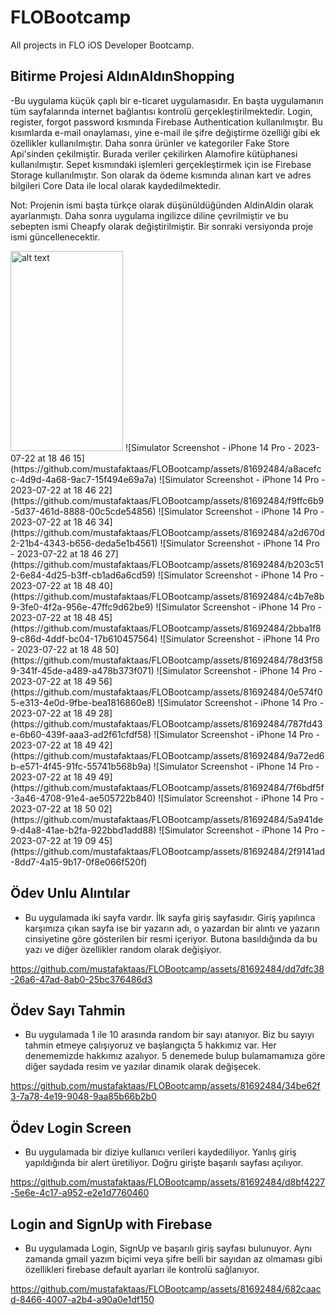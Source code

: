 # FLOBootcamp
All projects in FLO iOS Developer Bootcamp.

## Bitirme Projesi AldınAldınShopping

-Bu uygulama küçük çaplı bir e-ticaret uygulamasıdır. En başta uygulamanın tüm sayfalarında internet bağlantısı kontrolü gerçekleştirilmektedir. Login, register, forgot password kısmında Firebase Authentication kullanılmıştır. Bu kısımlarda e-mail onaylaması, yine e-mail ile şifre değiştirme özelliği gibi ek özellikler kullanılmıştır. Daha sonra ürünler ve kategoriler Fake Store Api'sinden çekilmiştir. Burada veriler çekilirken Alamofire kütüphanesi kullanılmıştır. Sepet kısmındaki işlemleri gerçekleştirmek için ise Firebase Storage kullanılmıştır. Son olarak da ödeme kısmında alınan kart ve adres bilgileri Core Data ile local olarak kaydedilmektedir.

Not: Projenin ismi başta türkçe olarak düşünüldüğünden AldinAldin olarak ayarlanmıştı. Daha sonra uygulama ingilizce diline çevrilmiştir ve bu sebepten ismi Cheapfy olarak değiştirilmiştir. Bir sonraki versiyonda proje ismi güncellenecektir.

<img src="https://github.com/mustafaktaas/FLOBootcamp/assets/81692484/a8acefcc-4d9d-4a68-9ac7-15f494e69a7a" alt="alt text" width="180" height="320">
![Simulator Screenshot - iPhone 14 Pro - 2023-07-22 at 18 46 15](https://github.com/mustafaktaas/FLOBootcamp/assets/81692484/a8acefcc-4d9d-4a68-9ac7-15f494e69a7a)
![Simulator Screenshot - iPhone 14 Pro - 2023-07-22 at 18 46 22](https://github.com/mustafaktaas/FLOBootcamp/assets/81692484/f9ffc6b9-5d37-461d-8888-00c5cde54856)
![Simulator Screenshot - iPhone 14 Pro - 2023-07-22 at 18 46 34](https://github.com/mustafaktaas/FLOBootcamp/assets/81692484/a2d670d2-21b4-4343-b656-deda5e1b4561)
![Simulator Screenshot - iPhone 14 Pro - 2023-07-22 at 18 46 27](https://github.com/mustafaktaas/FLOBootcamp/assets/81692484/b203c512-6e84-4d25-b3ff-cb1ad6a6cd59)
![Simulator Screenshot - iPhone 14 Pro - 2023-07-22 at 18 48 40](https://github.com/mustafaktaas/FLOBootcamp/assets/81692484/c4b7e8b9-3fe0-4f2a-956e-47ffc9d62be9)
![Simulator Screenshot - iPhone 14 Pro - 2023-07-22 at 18 48 45](https://github.com/mustafaktaas/FLOBootcamp/assets/81692484/2bba1f89-c86d-4ddf-bc04-17b610457564)
![Simulator Screenshot - iPhone 14 Pro - 2023-07-22 at 18 48 50](https://github.com/mustafaktaas/FLOBootcamp/assets/81692484/78d3f589-341f-45de-a489-a478b373f071)
![Simulator Screenshot - iPhone 14 Pro - 2023-07-22 at 18 49 56](https://github.com/mustafaktaas/FLOBootcamp/assets/81692484/0e574f05-e313-4e0d-9fbe-bea1816860e8)
![Simulator Screenshot - iPhone 14 Pro - 2023-07-22 at 18 49 28](https://github.com/mustafaktaas/FLOBootcamp/assets/81692484/787fd43e-6b60-439f-aaa3-ad2f61cfdf58)
![Simulator Screenshot - iPhone 14 Pro - 2023-07-22 at 18 49 42](https://github.com/mustafaktaas/FLOBootcamp/assets/81692484/9a72ed6b-e571-4f45-91fc-55741b568b9a)
![Simulator Screenshot - iPhone 14 Pro - 2023-07-22 at 18 49 49](https://github.com/mustafaktaas/FLOBootcamp/assets/81692484/7f6bdf5f-3a46-4708-91e4-ae505722b840)
![Simulator Screenshot - iPhone 14 Pro - 2023-07-22 at 18 50 02](https://github.com/mustafaktaas/FLOBootcamp/assets/81692484/5a941de9-d4a8-41ae-b2fa-922bbd1add88)
![Simulator Screenshot - iPhone 14 Pro - 2023-07-22 at 19 09 45](https://github.com/mustafaktaas/FLOBootcamp/assets/81692484/2f9141ad-8dd7-4a15-9b17-0f8e066f520f)


## Ödev Unlu Alıntılar

- Bu uygulamada iki sayfa vardır. İlk sayfa giriş sayfasıdır. Giriş yapılınca karşımıza çıkan sayfa ise bir yazarın adı, o yazardan bir alıntı ve yazarın cinsiyetine göre gösterilen bir resmi içeriyor. Butona basıldığında da bu yazı ve diğer özellikler random olarak değişiyor.

https://github.com/mustafaktaas/FLOBootcamp/assets/81692484/dd7dfc38-26a6-47ad-8ab0-25bc376486d3

## Ödev Sayı Tahmin

- Bu uygulamada 1 ile 10 arasında random bir sayı atanıyor. Biz bu sayıyı tahmin etmeye çalışıyoruz ve başlangıçta 5 hakkımız var. Her denememizde hakkımız azalıyor. 5 denemede bulup bulamamamıza göre diğer saydada resim ve yazılar dinamik olarak değişecek.

https://github.com/mustafaktaas/FLOBootcamp/assets/81692484/34be62f3-7a78-4e19-9048-9aa85b66b2b0

## Ödev Login Screen

- Bu uygulamada bir diziye kullanıcı verileri kaydediliyor. Yanlış giriş yapıldığında bir alert üretiliyor. Doğru girişte başarılı sayfası açılıyor.

https://github.com/mustafaktaas/FLOBootcamp/assets/81692484/d8bf4227-5e6e-4c17-a952-e2e1d7760460

## Login and SignUp with Firebase

- Bu uygulamada Login, SignUp ve başarılı giriş sayfası bulunuyor. Aynı zamanda gmail yazım biçimi veya şifre belli bir sayıdan az olmaması gibi özellikleri firebase default ayarları ile kontrolü sağlanıyor. 

https://github.com/mustafaktaas/FLOBootcamp/assets/81692484/682caacd-8466-4007-a2b4-a90a0e1df150



